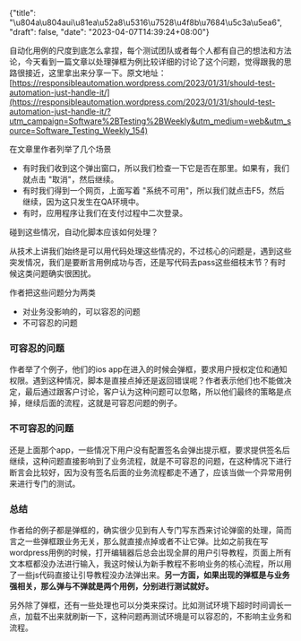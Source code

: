 {"title": "\u804a\u804aui\u81ea\u52a8\u5316\u7528\u4f8b\u7684\u5c3a\u5ea6", "draft": false, "date": "2023-04-07T14:39:24+08:00"}

自动化用例的尺度到底怎么拿捏，每个测试团队或者每个人都有自己的想法和方法论，今天看到一篇文章以处理弹框为例比较详细的讨论了这个问题，觉得跟我的思路很接近，这里拿出来分享一下。原文地址：[https://responsibleautomation.wordpress.com/2023/01/31/should-test-automation-just-handle-it/](https://responsibleautomation.wordpress.com/2023/01/31/should-test-automation-just-handle-it/?utm_campaign=Software%2BTesting%2BWeekly&utm_medium=web&utm_source=Software_Testing_Weekly_154)

在文章里作者列举了几个场景

- 有时我们收到这个弹出窗口，所以我们检查一下它是否在那里。如果有，我们就点击 "取消"，然后继续。
- 有时我们得到一个网页，上面写着 "系统不可用"，所以我们就点击F5，然后继续，因为这只发生在QA环境中。
- 有时，应用程序让我们在支付过程中二次登录。

碰到这些情况，自动化脚本应该如何处理？

从技术上讲我们始终是可以用代码处理这些情况的，不过核心的问题是，遇到这些突发情况，我们是要断言用例成功与否，还是写代码去pass这些细枝末节？有时候这类问题确实很困扰。

作者把这些问题分为两类

- 对业务没影响的，可以容忍的问题
- 不可容忍的问题

### 可容忍的问题

作者举了个例子，他们的ios app在进入的时候会弹框，要求用户授权定位和通知权限。遇到这种情况，脚本是直接点掉还是返回错误呢？作者表示他们也不能做决定，最后通过跟客户讨论，客户认为这种问题可以忽略，所以他们最终的策略是点掉，继续后面的流程，这就是可容忍问题的例子。

### 不可容忍的问题

还是上面那个app，一些情况下用户没有配置签名会弹出提示框，要求提供签名后继续，这种问题直接影响到了业务流程，就是不可容忍的问题，在这种情况下进行断言会比较好，因为没有签名后面的业务流程都走不通了，应该当做一个异常用例来进行专门的测试。

### 总结

作者给的例子都是弹框的，确实很少见到有人专门写东西来讨论弹窗的处理，简而言之一些弹框跟业务无关，那么就直接点掉或者不让它弹。比如之前我在写wordpress用例的时候，打开编辑器后总会出现全屏的用户引导教程，页面上所有文本框都没办法进行输入，我这时候认为新手教程不影响业务的核心流程，所以用了一些js代码直接让引导教程没办法弹出来。**另一方面，如果出现的弹框是与业务强相关，那么弹与不弹就是两个用例，分别进行测试就好。**

另外除了弹框，还有一些处理也可以分类来探讨。比如测试环境下超时时间调长一点，加载不出来就刷新一下，这种问题再测试环境是可以容忍的，不影响主业务和流程。
